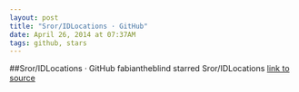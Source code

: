 ```yaml
---
layout: post
title: "Sror/IDLocations · GitHub"
date: April 26, 2014 at 07:37AM
tags: github, stars
---
```

##Sror/IDLocations · GitHub
fabiantheblind starred Sror/IDLocations
[link to source](http://ift.tt/1imLPKE) 
